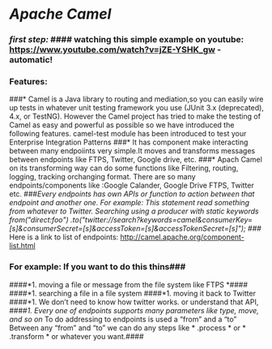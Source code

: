 # ***Apache Camel***

### ***first step:*** #### watching this simple example on youtube:    https://www.youtube.com/watch?v=jZE-YSHK_gw  -automatic!

### Features: 
###* Camel is a Java library to routing and mediation,so you can easily wire up tests in whatever unit testing framework you use (JUnit 3.x (deprecated), 4.x, or TestNG). However the Camel project has tried to make the testing of Camel as easy and powerful as possible so we have introduced the following features.
camel-test module has been introduced to test your Enterprise Integration Patterns 
###* It has component make interacting between many endpoiints very simple.It moves and transforms messages between endpoints like FTPS, Twitter, Google drive, etc.
###* Apach Camel on its transforming way can do  some functions like  Filtering, routing, logging, tracking orchanging format.
There are so many endpoints/components like :Google Calander, Google Drive FTPS, Twitter etc.
###*Every endpoints has own APIs or function to action between that endpoint and another one.
For example: This statement read something from whatever  to Twitter.
Searching using a producer with static keywords
from("direct:foo")
  .to("twitter://search?keywords=camel&consumerKey=[s]&consumerSecret=[s]&accessToken=[s]&accessTokenSecret=[s]");
###* Here is a link to list of endpoints: http://camel.apache.org/component-list.html 
 
### For example: If you want to do this thins###
####*1. moving a file or message from the file system like FTPS *####
####*1. searching a file in a file system
####*1. moving it back to Twitter 
####*1. We don’t need to know how twitter works. or understand that API, 
####*1. Every one of endpoints supports many parameters like type, move, and so on*
To do addressing to endpoints is used a “from” and a “to”
Between any “from”  and “to” we can do any steps like * .process * or * .transform * or whatever you want.####



